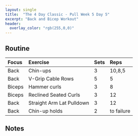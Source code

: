 ```yaml
---
layout: single
title:  "The 4 Day Classic - Pull Week 5 Day 5"
excerpt: "Back and Bicep Workout"
header:
  overlay_color: "rgb(255,0,0)"
---
```


## Routine

| Focus | Exercise | Sets | Reps |
|:-|:-|:-|:-|
|Back|Chin-ups|3|10,8,5|
|Back|V-Grip Cable Rows|5|5|
|Biceps|Hammer curls|3|8|
|Biceps|Reclined Seated Curls|3|12|
|Back|Straight Arm Lat Pulldown|3|12|
|Back|Chin-up holds|2|to failure|

## Notes
